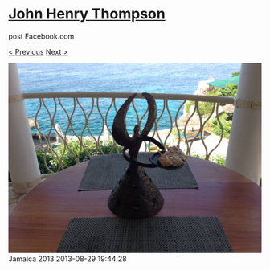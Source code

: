 # [John Henry Thompson](../README.md)
post Facebook.com

[< Previous](2013-08-29-46.md) [Next >](2013-08-29-48.md)

[![](../media/2013-08-29/Jamaica-2058.jpg)](../README.md)
Jamaica 2013
2013-08-29 19:44:28